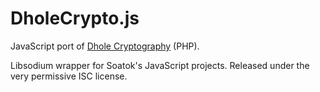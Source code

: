 # DholeCrypto.js

JavaScript port of [Dhole Cryptography](https://github.com/soatok/dhole-cryptography) (PHP).

Libsodium wrapper for Soatok's JavaScript projects. Released under the very
permissive ISC license.
